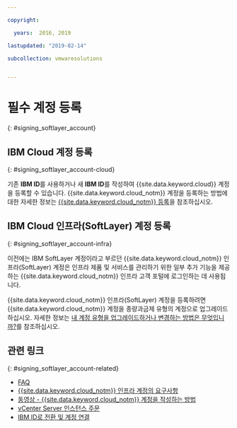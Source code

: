 ```yaml
---

copyright:

  years:  2016, 2019

lastupdated: "2019-02-14"

subcollection: vmwaresolutions


---
```


# 필수 계정 등록
{: #signing_softlayer_account}

## IBM Cloud 계정 등록
{: #signing_softlayer_account-cloud}

기존 **IBM ID**를 사용하거나 새 **IBM ID**를 작성하여 {{site.data.keyword.cloud}} 계정을 등록할 수 있습니다. {{site.data.keyword.cloud_notm}} 계정을 등록하는 방법에 대한 자세한 정보는 [{{site.data.keyword.cloud_notm}} 등록](/docs/account?topic=account-signup)을 참조하십시오.

## IBM Cloud 인프라(SoftLayer) 계정 등록
{: #signing_softlayer_account-infra}

이전에는 IBM SoftLayer 계정이라고 부르던 {{site.data.keyword.cloud_notm}} 인프라(SoftLayer) 계정은 인프라 제품 및 서비스를 관리하기 위한 일부 추가 기능을 제공하는 {{site.data.keyword.cloud_notm}} 인프라 고객 포털에 로그인하는 데 사용됩니다.

{{site.data.keyword.cloud_notm}} 인프라(SoftLayer) 계정을 등록하려면 {{site.data.keyword.cloud_notm}} 계정을 종량과금제 유형의 계정으로 업그레이드하십시오. 자세한 정보는 [내 계정 유형을 업그레이드하거나 변경하는 방법은 무엇입니까?](/docs/account?topic=account-accountfaqs)를 참조하십시오.

## 관련 링크
{: #signing_softlayer_account-related}

* [FAQ](/docs/services/vmwaresolutions/vmonic?topic=vmware-solutions-faq)
* [{{site.data.keyword.cloud_notm}} 인프라 계정의 요구사항](/docs/services/vmwaresolutions/vmonic?topic=vmware-solutions-slaccountrequirement)
* [동영상 - {{site.data.keyword.cloud_notm}} 계정을 작성하는 방법](https://www.youtube.com/watch?v=HBkY-Fs1d6E)
* [vCenter Server 인스턴스 주문](/docs/services/vmwaresolutions/vcenter?topic=vmware-solutions-vc_orderinginstance)
* [IBM ID로 전환 및 계정 연결](/docs/account?topic=account-unifyingaccounts#unifyingaccounts)
